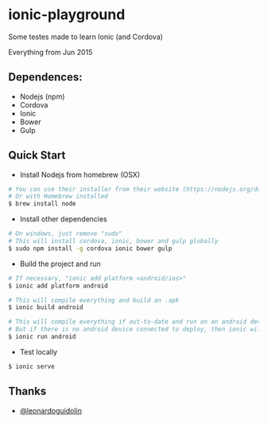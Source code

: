 # ionic-playground

Some testes made to learn Ionic (and Cordova)

Everything from Jun 2015


## Dependences:

* Nodejs (npm)
* Cordova
* Ionic
* Bower
* Gulp


## Quick Start

* Install Nodejs from homebrew (OSX)
```sh
# You can use their installer from their website (https://nodejs.org/download/)
# Or with Homebrew installed
$ brew install node
```

* Install other dependencies
```sh
# On windows, just remove "sudo"
# This will install cordova, ionic, bower and gulp globally
$ sudo npm install -g cordova ionic bower gulp
```

* Build the project and run
```sh
# If necessary, "ionic add platform <android/ios>"
$ ionic add platform android

# This will compile everything and build an .apk
$ ionic build android

# This will compile everything if out-to-date and run on an android device
# But if there is no android device connected to deploy, then ionic will run on emulator
$ ionic run android
```

* Test locally
```sh
$ ionic serve
```


## Thanks

- [@leonardoguidolin](https://github.com/leonardoguidolin)
